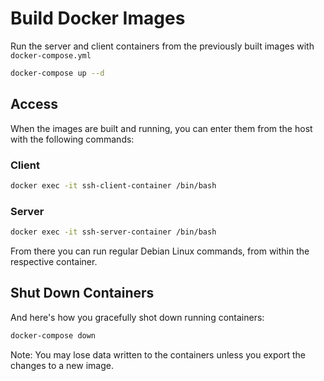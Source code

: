 # Build Docker Images

Run the server and client containers from the previously built images with `docker-compose.yml`

```Bash
docker-compose up --d
```

## Access

When the images are built and running, you can enter them from the host with the following commands:

### Client

```Bash
docker exec -it ssh-client-container /bin/bash
```

### Server

```Bash
docker exec -it ssh-server-container /bin/bash
```

From there you can run regular Debian Linux commands, from within the respective container.

## Shut Down Containers

And here's how you gracefully shot down running containers:

```Bash
docker-compose down
```

Note: You may lose data written to the containers unless you export the changes to a new image.

